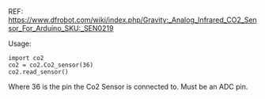 
REF:    
https://www.dfrobot.com/wiki/index.php/Gravity:_Analog_Infrared_CO2_Sensor_For_Arduino_SKU:_SEN0219    

Usage:   

```
import co2
co2 = co2.Co2_sensor(36)
co2.read_sensor()
```

Where 36 is the pin the Co2 Sensor is connected to. Must be an ADC pin.


